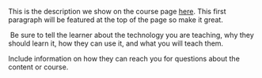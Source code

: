 This is the description we show on the course page [here](https://lab.github.com/baharbulbul/mohuk-kurgusal-dava). This first paragraph will be featured at the top of the page so make it great.
​

​
Be sure to tell the learner about the technology you are teaching, why they should learn it, how they can use it, and what you will teach them.
​


Include information on how they can reach you for questions about the content or course. 